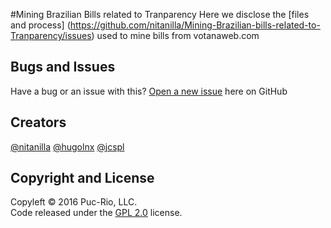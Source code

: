 #Mining Brazilian Bills related to Tranparency
Here we disclose the [files and process] (https://github.com/nitanilla/Mining-Brazilian-bills-related-to-Tranparency/issues) used to mine bills from votanaweb.com

## Bugs and Issues
Have a bug or an issue with this? [Open a new issue](https://github.com/nitanilla/Mining-Brazilian-bills-related-to-Tranparency/issues) here on GitHub 

## Creators
[@nitanilla](https://github.com/nitanilla)
[@hugolnx](https://github.com/hugolnx)
[@jcspl](https://github.com/jcspl)

## Copyright and License

Copyleft © 2016 Puc-Rio, LLC.  
Code released under the [GPL 2.0](https://github.com/nitanilla/corpus-retrieval/blob/master/LICENSE) license.

